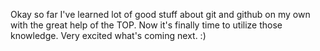 Okay so far I've learned lot of good stuff about git and github on my own 
with the great help of the TOP. Now it's finally time to utilize those 
knowledge. Very excited what's coming next. :)

 
